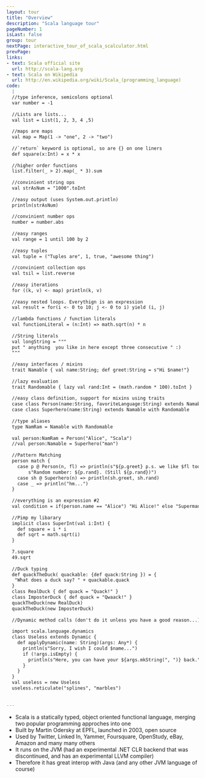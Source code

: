 ```yaml
---
layout: tour
title: "Overview"
description: "Scala language tour"
pageNumber: 1
isLast: false
group: tour
nextPage: interactive_tour_of_scala_scalculator.html
prevPage: 
links:
- text: Scala official site
  url: http://scala-lang.org
- text: Scala on Wikipedia
  url: http://en.wikipedia.org/wiki/Scala_(programming_language)
code:
  |
  //type inference, semicolons optional    
  var number = -1   
  
  //Lists are lists...      
  val list = List(1, 2, 3, 4 ,5)   
  
  //maps are maps     
  val map = Map(1 -> "one", 2 -> "two")   
  
  //`return` keyword is optional, so are {} on one liners  
  def square(x:Int) = x * x   
  
  //higher order functions  
  list.filter(_ > 2).map(_ * 3).sum   
  
  //convinient string ops    
  val strAsNum = "1000".toInt   
  
  //easy output (uses System.out.println)    
  println(strAsNum)   
  
  //convinient number ops     
  number = number.abs   
  
  //easy ranges     
  val range = 1 until 100 by 2   
  
  //easy tuples    
  val tuple = ("Tuples are", 1, true, "awesome thing")   
  
  //convinient collection ops     
  val tsil = list.reverse   
  
  //easy iterations    
  for ((k, v) <- map) println(k, v)   
  
  //easy nested loops. Everythign is an expression   
  val result = for(i <- 0 to 10; j <- 0 to i) yield (i, j)   
  
  //lambda functions / function literals   
  val functionLiteral = (n:Int) => math.sqrt(n) * n    
  
  //String literals   
  val longString = """    
  put " anything  you like in here except three consecutive " :)     
  """    
  
  //easy interfaces / mixins     
  trait Namable { val name:String; def greet:String = s"Hi $name!"}   
  
  //lazy evaluation    
  trait Randomable { lazy val rand:Int = (math.random * 100).toInt }   
  
  //easy class definition, support for mixins using traits     
  case class Person(name:String, favoriteLanguage:String) extends Namable with Randomable    
  case class Superhero(name:String) extends Namable with Randomable    
  
  //type aliases   
  type NamRam = Namable with Randomable   
  
  val person:NamRam = Person("Alice", "Scala")     
  //val person:Namable = Superhero("man")     
  
  //Pattern Matching   
  person match {     
    case p @ Person(n, fl) => println(s"${p.greet} p.s. we like $fl too!" +  
        s"Random number: ${p.rand}. (Still ${p.rand})")    
    case sh @ Superhero(n) => println(sh.greet, sh.rand)    
    case _ => println("hm...")    
  }    
  
  //everything is an expression #2    
  val condition = if(person.name == "Alice") "Hi Alice!" else "Superman?"     
  
  //Pimp my libarary     
  implicit class SuperInt(val i:Int) {      
    def square = i * i     
    def sqrt = math.sqrt(i)    
  }     
  
  7.square     
  49.sqrt     
  
  //Duck typing     
  def quackTheDuck( quackable: {def quack:String }) = {  
   "What does a duck say? " + quackable.quack    
  }  
  class RealDuck { def quack = "Quack!" }    
  class ImposterDuck { def quack = "Qwaack!" }    
  quackTheDuck(new RealDuck)    
  quackTheDuck(new ImposterDuck)    
  
  //Dynamic method calls (don't do it unless you have a good reason...)     
  
  import scala.language.dynamics    
  class Useless extends Dynamic {    
    def applyDynamic(name: String)(args: Any*) {    
      println(s"Sorry, I wish I could $name...")    
      if (!args.isEmpty) {    
        println(s"Here, you can have your ${args.mkString(", ")} back.")    
      }    
    }    
  }    
  val useless = new Useless    
  useless.reticulate("splines", "marbles")    
  
  
---
```


- Scala is a statically typed, object oriented functional language, merging two popular programming approches into one
- Built by Martin Odersky at EPFL, launched in 2003, open source
- Used by Twitter, Linked In, Yammer, Foursquare, OpenStudy, eBay, Amazon and many many others
- It runs on the JVM (had an experimental .NET CLR backend that was discontinued, and has an experimental LLVM compiler)
- Therefore it has great interop with Java (and any other JVM language of course) 